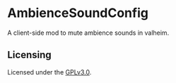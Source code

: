 # AmbienceSoundConfig
A client-side mod to mute ambience sounds in valheim.

## Licensing

Licensed under the [GPLv3.0](https://github.com/DraconicVelum/AmbienceSoundConfig/blob/main/LICENSE).
